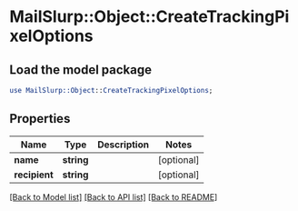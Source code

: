 # MailSlurp::Object::CreateTrackingPixelOptions

## Load the model package
```perl
use MailSlurp::Object::CreateTrackingPixelOptions;
```

## Properties
Name | Type | Description | Notes
------------ | ------------- | ------------- | -------------
**name** | **string** |  | [optional] 
**recipient** | **string** |  | [optional] 

[[Back to Model list]](../README#documentation-for-models) [[Back to API list]](../README#documentation-for-api-endpoints) [[Back to README]](../README)


